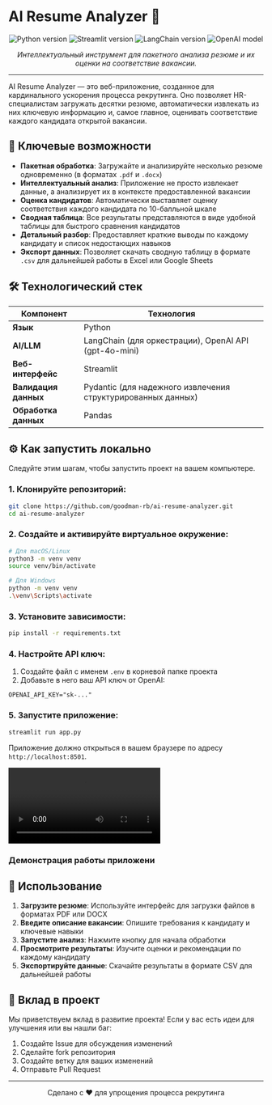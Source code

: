 # AI Resume Analyzer 🤖

<p align="center">
  <img src="https://img.shields.io/badge/Python-3.10%2B-blue?style=for-the-badge&logo=python" alt="Python version">
  <img src="https://img.shields.io/badge/Streamlit-1.47-orange?style=for-the-badge&logo=streamlit" alt="Streamlit version">
  <img src="https://img.shields.io/badge/LangChain-0.3-green?style=for-the-badge" alt="LangChain version">
  <img src="https://img.shields.io/badge/OpenAI-GPT--4o--mini-black?style=for-the-badge&logo=openai" alt="OpenAI model">
</p>

<p align="center">
  <i>Интеллектуальный инструмент для пакетного анализа резюме и их оценки на соответствие вакансии.</i>
</p>

---

AI Resume Analyzer — это веб-приложение, созданное для кардинального ускорения процесса рекрутинга. Оно позволяет HR-специалистам загружать десятки резюме, автоматически извлекать из них ключевую информацию и, самое главное, оценивать соответствие каждого кандидата открытой вакансии.

## 🚀 Ключевые возможности

- **Пакетная обработка**: Загружайте и анализируйте несколько резюме одновременно (в форматах `.pdf` и `.docx`)
- **Интеллектуальный анализ**: Приложение не просто извлекает данные, а анализирует их в контексте предоставленной вакансии
- **Оценка кандидатов**: Автоматически выставляет оценку соответствия каждого кандидата по 10-балльной шкале
- **Сводная таблица**: Все результаты представляются в виде удобной таблицы для быстрого сравнения кандидатов
- **Детальный разбор**: Предоставляет краткие выводы по каждому кандидату и список недостающих навыков
- **Экспорт данных**: Позволяет скачать сводную таблицу в формате `.csv` для дальнейшей работы в Excel или Google Sheets

## 🛠️ Технологический стек

| Компонент | Технология |
|-----------|------------|
| **Язык** | Python |
| **AI/LLM** | LangChain (для оркестрации), OpenAI API (gpt-4o-mini) |
| **Веб-интерфейс** | Streamlit |
| **Валидация данных** | Pydantic (для надежного извлечения структурированных данных) |
| **Обработка данных** | Pandas |

## ⚙️ Как запустить локально

Следуйте этим шагам, чтобы запустить проект на вашем компьютере.

### 1. Клонируйте репозиторий:

```bash
git clone https://github.com/goodman-rb/ai-resume-analyzer.git
cd ai-resume-analyzer
```

### 2. Создайте и активируйте виртуальное окружение:

```bash
# Для macOS/Linux
python3 -m venv venv
source venv/bin/activate

# Для Windows
python -m venv venv
.\venv\Scripts\activate
```

### 3. Установите зависимости:

```bash
pip install -r requirements.txt
```

### 4. Настройте API ключ:

1. Создайте файл с именем `.env` в корневой папке проекта
2. Добавьте в него ваш API ключ от OpenAI:

```env
OPENAI_API_KEY="sk-..."
```

### 5. Запустите приложение:

```bash
streamlit run app.py
```

Приложение должно открыться в вашем браузере по адресу `http://localhost:8501`.

![Демонстрация работы приложения](Video_demo_work.mp4)

### Демонстрация работы приложени

## 📝 Использование

1. **Загрузите резюме**: Используйте интерфейс для загрузки файлов в форматах PDF или DOCX
2. **Введите описание вакансии**: Опишите требования к кандидату и ключевые навыки
3. **Запустите анализ**: Нажмите кнопку для начала обработки
4. **Просмотрите результаты**: Изучите оценки и рекомендации по каждому кандидату
5. **Экспортируйте данные**: Скачайте результаты в формате CSV для дальнейшей работы

## 🤝 Вклад в проект

Мы приветствуем вклад в развитие проекта! Если у вас есть идеи для улучшения или вы нашли баг:

1. Создайте Issue для обсуждения изменений
2. Сделайте fork репозитория
3. Создайте ветку для ваших изменений
4. Отправьте Pull Request

---

<p align="center">
  Сделано с ❤️ для упрощения процесса рекрутинга
</p>
